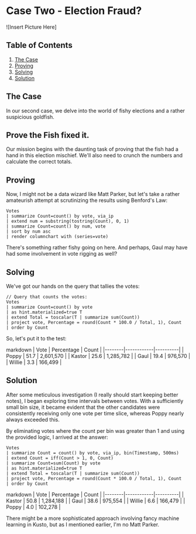 # Case Two - Election Fraud?

![Insert Picture Here]

## Table of Contents
1. [The Case](#the-case)
2. [Proving](#proving)
3. [Solving](#solving)
4. [Solution](#solution)

## The Case
In our second case, we delve into the world of fishy elections and a rather suspicious goldfish.

## Prove the Fish fixed it.
Our mission begins with the daunting task of proving that the fish had a hand in this election mischief. We'll also need to crunch the numbers and calculate the correct totals.

## Proving
Now, I might not be a data wizard like Matt Parker, but let's take a rather amateurish attempt at scrutinizing the results using Benford's Law:


```kql
Votes
| summarize Count=count() by vote, via_ip
| extend num = substring(tostring(Count), 0, 1)
| summarize Count=count() by num, vote
| sort by num asc
| render columnchart with (series=vote)
```

There's something rather fishy going on here. And perhaps, Gaul may have had some involvement in vote rigging as well?

## Solving
We've got our hands on the query that tallies the votes:


```kql
// Query that counts the votes:
Votes
| summarize Count=count() by vote
| as hint.materialized=true T
| extend Total = toscalar(T | summarize sum(Count))
| project vote, Percentage = round(Count * 100.0 / Total, 1), Count
| order by Count
```

So, let's put it to the test:


markdown
| Vote   | Percentage | Count    |
|--------|------------|----------|
| Poppy  | 51.7       | 2,601,570  |
| Kastor | 25.6       | 1,285,782  |
| Gaul   | 19.4       | 976,570   |
| Willie | 3.3        | 166,499   |


## Solution
After some meticulous investigation (I really should start keeping better notes), I began exploring time intervals between votes. With a sufficiently small bin size, it became evident that the other candidates were consistently receiving only one vote per time slice, whereas Poppy nearly always exceeded this.

By eliminating votes where the count per bin was greater than 1 and using the provided logic, I arrived at the answer:


```kql
Votes
| summarize Count = count() by vote, via_ip, bin(Timestamp, 500ms)
| extend Count = iff(Count > 1, 0, Count)
| summarize Count=sum(Count) by vote
| as hint.materialized=true T
| extend Total = toscalar(T | summarize sum(Count))
| project vote, Percentage = round(Count * 100.0 / Total, 1), Count
| order by Count

```

markdown
| Vote   | Percentage | Count    |
|--------|------------|----------|
| Kastor | 50.8       | 1,284,188  |
| Gaul   | 38.6       | 975,554   |
| Willie | 6.6        | 166,479   |
| Poppy  | 4.0        | 102,278   |


There might be a more sophisticated approach involving fancy machine learning in Kusto, but as I mentioned earlier, I'm no Matt Parker.
